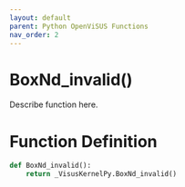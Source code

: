 ```yaml
---
layout: default
parent: Python OpenViSUS Functions
nav_order: 2
---
```


# BoxNd_invalid()

Describe function here.

# Function Definition

```python
def BoxNd_invalid():
    return _VisusKernelPy.BoxNd_invalid()
```